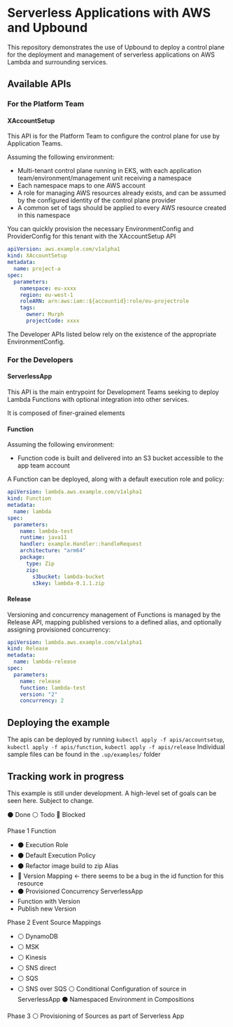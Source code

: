 # Serverless Applications with AWS and Upbound

This repository demonstrates the use of Upbound to deploy a control plane for the deployment and management of serverless applications on AWS Lambda and surrounding services.


## Available APIs
### For the Platform Team
#### XAccountSetup
This API is for the Platform Team to configure the control plane for use by Application Teams. 

Assuming the following environment:
* Multi-tenant control plane running in EKS, with each application team/environment/management unit receiving a namespace 
* Each namespace maps to one AWS account
* A role for managing AWS resources already exists, and can be assumed by the configured identity of the control plane provider
* A common set of tags should be applied to every AWS resource created in this namespace

You can quickly provision the necessary EnvironmentConfig and ProviderConfig for this tenant with the XAccountSetup API
```yaml
apiVersion: aws.example.com/v1alpha1
kind: XAccountSetup
metadata:
  name: project-a
spec:
  parameters:
    namespace: eu-xxxx
    region: eu-west-1
    roleARN: arn:aws:iam::${accountid}:role/eu-projectrole
    tags:
      owner: Murph
      projectCode: xxxx
```

The Developer APIs listed below rely on the existence of the appropriate EnvironmentConfig.


### For the Developers
#### ServerlessApp
This API is the main entrypoint for Development Teams seeking to deploy Lambda Functions with optional integration into other services.

It is composed of finer-grained elements

#### Function
Assuming the following environment:
* Function code is built and delivered into an S3 bucket accessible to the app team account

A Function can be deployed, along with a default execution role and policy:
```yaml
apiVersion: lambda.aws.example.com/v1alpha1
kind: Function
metadata:
  name: lambda
spec:
  parameters:
    name: lambda-test
    runtime: java11
    handler: example.Handler::handleRequest
    architecture: "arm64"
    package:
      type: Zip
      zip:
        s3bucket: lambda-bucket
        s3key: lambda-0.1.1.zip
```


#### Release
Versioning and concurrency management of Functions is managed by the Release API, mapping published versions to a defined alias, and optionally assigning provisioned concurrency:
```yaml
apiVersion: lambda.aws.example.com/v1alpha1
kind: Release
metadata:
  name: lambda-release
spec:
  parameters:
    name: release
    function: lambda-test
    version: "2"
    concurrency: 2
```


## Deploying the example
The apis can be deployed by running `kubectl apply -f apis/accountsetup`, `kubectl apply -f apis/function`, `kubectl apply -f apis/release`
Individual sample files can be found in the `.up/examples/` folder

## Tracking work in progress
This example is still under development. A high-level set of goals can be seen here. Subject to change.

:black_circle: Done
:white_circle: Todo
:red_circle: Blocked

Phase 1
Function
- :black_circle: Execution Role
- :black_circle: Default Execution Policy
- :black_circle: Refactor image build to zip
Alias
- :red_circle: Version Mapping <- there seems to be a bug in the id function for this resource
- :black_circle: Provisioned Concurrency
ServerlessApp
- Function with Version
- Publish new Version


Phase 2
Event Source Mappings
- :white_circle: DynamoDB
- :white_circle: MSK
- :white_circle: Kinesis
- :white_circle: SNS direct
- :white_circle: SQS
- :white_circle: SNS over SQS
:white_circle: Conditional Configuration of source in ServerlessApp
:black_circle: Namespaced Environment in Compositions

Phase 3 
:white_circle: Provisioning of Sources as part of Serverless App

